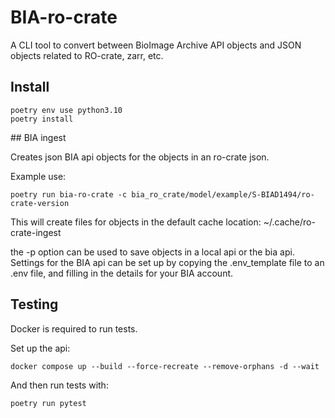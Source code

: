 # BIA-ro-crate
A CLI tool to convert between BioImage Archive API objects and JSON objects related to RO-crate, zarr, etc.


## Install
```
poetry env use python3.10
poetry install
```

## BIA ingest 

Creates json BIA api objects for the objects in an ro-crate json.

Example use:

```
poetry run bia-ro-crate -c bia_ro_crate/model/example/S-BIAD1494/ro-crate-version
```

This will create files for objects in the default cache location: ~/.cache/ro-crate-ingest


the -p option can be used to save objects in a local api or the bia api. Settings for the BIA api can be set up by copying the .env_template file to an .env file, and filling in the details for your BIA account.


## Testing

Docker is required to run tests. 

Set up the api:

    docker compose up --build --force-recreate --remove-orphans -d --wait

And then run tests with:

    poetry run pytest
